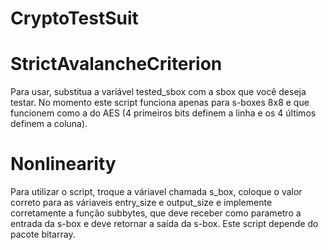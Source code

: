 # CryptoTestSuit

StrictAvalancheCriterion
========================
Para usar, substitua a variável tested_sbox com a sbox que você deseja testar. No momento este script funciona apenas para s-boxes 8x8 e que funcionem como a do AES (4 primeiros bits definem a linha e os 4 últimos definem a coluna).

Nonlinearity
============
Para utilizar o script, troque a váriavel chamada s\_box, coloque o valor correto para as váriaveis entry\_size e output\_size e implemente corretamente a função subbytes, que deve receber como parametro a entrada da s-box e deve retornar a saída da s-box. Este script depende do pacote bitarray.
